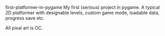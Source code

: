 first-platformer-in-pygame
My first (serious) project in pygame. A typical 2D platformer with designable levels, custom game mode, loadable data, progress save etc.

All pixal art is OC.
